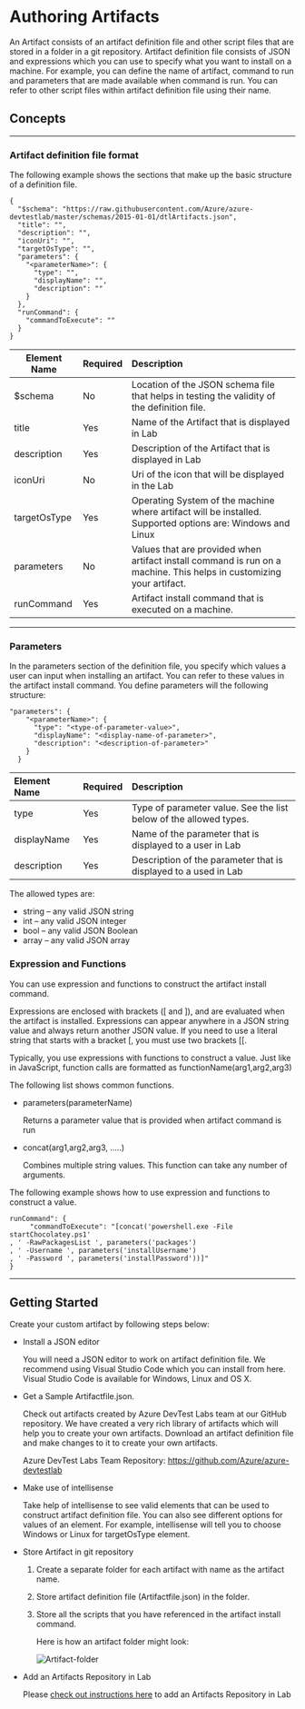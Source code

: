 # Authoring Artifacts

An Artifact consists of an artifact definition file and other script files that are stored
in a folder in a git repository. Artifact definition file consists of JSON and expressions
which you can use to specify what you want to install on a machine. For example, you can 
define the name of artifact, command to run and parameters that are made available when 
command is run. You can refer to other script files within artifact definition file using 
their name.
 
## Concepts
-------------------------------------------------------------------------------
### __Artifact definition file format__

The following example shows the sections that make up the basic structure of a definition 
file.

    {
      "$schema": "https://raw.githubusercontent.com/Azure/azure-devtestlab/master/schemas/2015-01-01/dtlArtifacts.json",
      "title": "",
      "description": "",
      "iconUri": "",
      "targetOsType": "",
      "parameters": {
        "<parameterName>": {
          "type": "",
          "displayName": "",
          "description": ""
        }
      },
      "runCommand": {
        "commandToExecute": ""
      }
    }


|Element Name |Required |Description
|-------------|:--------|:-----------
|$schema      |No       |Location of the JSON schema file that helps in testing the validity of the definition file.
|title        |Yes      |Name of the Artifact that is displayed in Lab
|description  |Yes      |Description of the Artifact that is displayed in Lab
|iconUri      |No       |Uri of the icon that will be displayed in the Lab
|targetOsType |Yes      |Operating System of the machine where artifact will be installed. Supported options are: Windows and Linux
|parameters   |No       |Values that are provided when artifact install command is run on a machine. This helps in customizing your artifact.
|runCommand   |Yes      |Artifact install command that is executed on a machine. 


-------------------------------------------------------------------------------
### __Parameters__

In the parameters section of the definition file, you specify which values a user can input when installing an artifact. You can refer to these values in the artifact install command. 
You define parameters will the following structure:

    "parameters": {
        "<parameterName>": {
          "type": "<type-of-parameter-value>",
          "displayName": "<display-name-of-parameter>",
          "description": "<description-of-parameter>"
        }
      }

|Element Name |Required |Description
|:------------|:--------|:----------
|type         |Yes      |Type of parameter value. See the list below of the allowed types.
|displayName  |Yes      |Name of the parameter that is displayed to a user in Lab
|description  |Yes      |Description of the parameter that is displayed to a used in Lab

The allowed types are:
- string – any valid JSON string 
- int – any valid JSON integer
- bool – any valid JSON Boolean
- array – any valid JSON array

### __Expression and Functions__

You can use expression and functions to construct the artifact install command.

Expressions are enclosed with brackets ([ and ]), and are evaluated when the artifact is
installed. Expressions can appear anywhere in a JSON string value and always return 
another JSON value. If you need to use a literal string that starts with a bracket [, 
you must use two brackets [[. 

Typically, you use expressions with functions to construct a value. Just like in 
JavaScript, function calls are formatted as functionName(arg1,arg2,arg3)

The following list shows common functions.
- parameters(parameterName)

  Returns a parameter value that is provided when artifact command is run

- concat(arg1,arg2,arg3, …..)

  Combines multiple string values. This function can take any number of arguments.
  

The following example shows how to use expression and functions to construct a value. 

    runCommand": { 
         "commandToExecute": "[concat('powershell.exe -File startChocolatey.ps1'
    , ' -RawPackagesList ', parameters('packages')
    , ' -Username ', parameters('installUsername')
    , ' -Password ', parameters('installPassword'))]" 
    }

-------------------------------------------------------------------------------

## Getting Started

Create your custom artifact by following steps below:
- Install a JSON editor

  You will need a JSON editor to work on artifact definition file. We recommend using 
  Visual Studio Code which you can install from here. Visual Studio Code is available 
  for Windows, Linux and OS X.
  
- Get a Sample Artifactfile.json.
  
  Check out artifacts created by Azure DevTest Labs team at our GitHub repository. We have 
  created a very rich library of artifacts which will help you to create your own 
  artifacts. Download an artifact definition file and make changes to it to create 
  your own artifacts.
  
  Azure DevTest Labs Team Repository: https://github.com/Azure/azure-devtestlab
  
- Make use of intellisense

  Take help of intellisense to see valid elements that can be used to construct artifact 
  definition file. You can also see different options for values of an element. For 
  example, intellisense will tell you to choose Windows or Linux for targetOsType element.

- Store Artifact in git repository

  1. Create a separate folder for each artifact with name as the artifact name.
  2. Store artifact definition file (Artifactfile.json) in the folder.
  3. Store all the scripts that you have referenced in the artifact install command.
  
     Here is how an artifact folder might look:
     
     ![Artifact-folder]( .../../../Documentation/images/artifact-folder-github.png)
 

- Add an Artifacts Repository in Lab

  Please [check out instructions here](https://azure.microsoft.com/en-us/documentation/articles/devtest-lab-add-artifact-repo/) to add an Artifacts Repository in Lab
